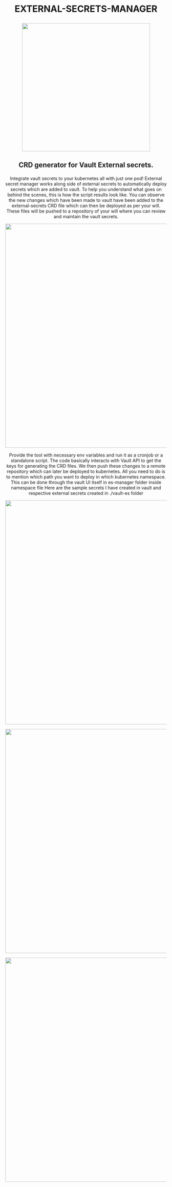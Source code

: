 
# <p align="center"> EXTERNAL-SECRETS-MANAGER </p>
<p align="center"> <img src="https://github.com/Stingless/external-secrets-manager/assets/83643646/d307ec82-305d-460c-bd7a-cb3b772ee451" width="400" /> </p>

## <p align="center"> CRD generator for Vault External secrets. </p>
<p align="center">
Integrate vault secrets to your kubernetes all with just one pod! External secret manager works along side of external secrets to automatically deploy secrets which are added to vault. To help you understand what goes on behind the scenes, this is how the script results look like. You can observe the new changes which have been made to vault have been added to the external-secrets CRD file which can then be deployed as per your will. These files will be pushed to a repository of your will where you can review and maintain the vault secrets.
</p>
<p align="center">
 <img src="https://github.com/Stingless/external-secrets-manager/assets/83643646/9bacc4a7-94b4-4a8a-b182-cc57edf953cd" width="700" \>
</p>
<p align="center">
Provide the tool with necessary env variables and run it as a cronjob or a standalone script. The code basically interacts with Vault API to get the keys for generating the CRD files. We then push these changes to a remote repository which can later be deployed to kubernetes. All you need to do is to mention which path you want to deploy in which kubernetes namespace. This can be done through the vault UI itself in es-manager folder inside namespace file 
Here are the sample secrets I have created in vault and respective external secrets created in ./vault-es folder 
</p>
<p align="center">
 <img src="https://github.com/Stingless/external-secrets-manager/assets/83643646/075868ec-a2e2-4c1e-8012-15c976bb91ca" width="700" \>
</p>
<p align="center">
 <img src="https://github.com/Stingless/external-secrets-manager/assets/83643646/418b4efa-8460-46f7-ade2-7aa1b3ba4e5b" width="700" \>
</p>
<p align="center">
 <img src="https://github.com/Stingless/external-secrets-manager/assets/83643646/7c5ee186-e921-4d03-b83a-221f1b210e42" width="700" \>
</p>
<p align="center">
</p>
